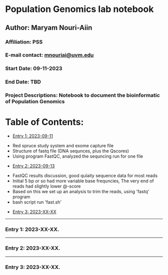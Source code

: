 # Population Genomics lab notebook  

## Author: Maryam Nouri-Aiin
### Affiliation:  PSS
### E-mail contact: mnouriai@uvm.edu


### Start Date: 09-11-2023
### End Date: TBD
### Project Descriptions:   Notebook to document the bioinformatic of Population Genomics





# Table of Contents:   

* [Entry 1: 2023-09-11](#id-section1)
- Red spruce study system and exome capture file
- Structure of fastq file (DNA sequnces, plus the Qscores)
- Using program FastQC, analyzed the sequncing run for one file


* [Entry 2: 2023-09-13](#id-section2)

- FastQC results discussion, good qulaity sequence data for most reads
- Initial 5 bp or so had more variable base frequncies, The very end of reads had slightly lower @-score
- Based on this we set up an analysis to trim the reads, using 'fastq' program
- bash script run  'fast.sh'


* [Entry 3: 2023-XX-XX](#id-section3)


------    
<div id='id-section1'/>   

### Entry 1: 2023-XX-XX.   





------    
<div id='id-section2'/>   


### Entry 2: 2023-XX-XX.  



------    
<div id='id-section3'/>   


### Entry 3: 2023-XX-XX.
